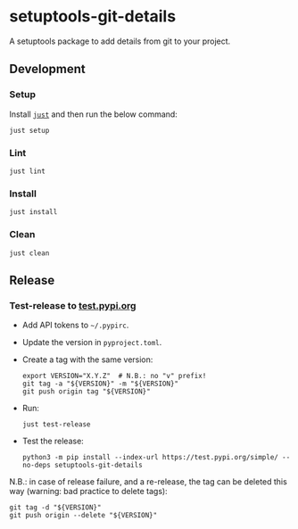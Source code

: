 # setuptools-git-details

A setuptools package to add details from git to your project.

## Development

### Setup

Install [`just`](https://github.com/casey/just?tab=readme-ov-file#installation)
and then run the below command:

```console
just setup
```

### Lint

```console
just lint
```

### Install

```console
just install
```

### Clean

```console
just clean
```

## Release

### Test-release to [test.pypi.org][testpypi]

- Add API tokens to `~/.pypirc`.
- Update the version in `pyproject.toml`.
- Create a tag with the same version:

  ```console
  export VERSION="X.Y.Z"  # N.B.: no "v" prefix!
  git tag -a "${VERSION}" -m "${VERSION}"
  git push origin tag "${VERSION}"
  ```

- Run:

  ```console
  just test-release
  ```

- Test the release:

  ```console
  python3 -m pip install --index-url https://test.pypi.org/simple/ --no-deps setuptools-git-details
  ```

N.B.: in case of release failure, and a re-release, the tag can be deleted this
way (warning: bad practice to delete tags):

```console
git tag -d "${VERSION}"
git push origin --delete "${VERSION}"
```

[testpypi]: https://test.pypi.org/
